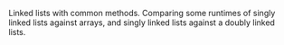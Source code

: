 Linked lists with common methods. Comparing some runtimes of singly linked lists against arrays, and singly linked lists against a doubly linked lists.